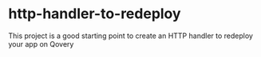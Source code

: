 # http-handler-to-redeploy
This project is a good starting point to create an HTTP handler to redeploy your app on Qovery
